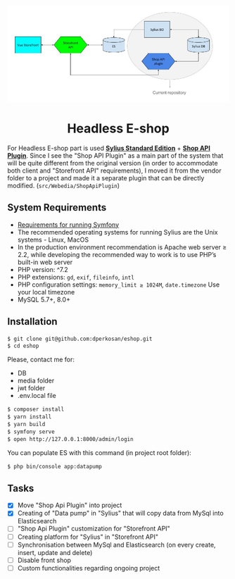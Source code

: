 <p align="center">
    <img src="https://raw.githubusercontent.com/dperkosan/files/master/eshop.jpg" />
</p>

<h1 align="center">Headless E-shop</h1>

For Headless E-shop part is used [**Sylius Standard Edition**](https://sylius.com) + [**Shop API Plugin**](https://github.com/Sylius/ShopApiPlugin). Since I see the "Shop API Plugin" as a main part of the system that will be quite different from the original version (in order to accommodate both client and "Storefront API" requirements), I moved it from the vendor folder to a project and made it a separate plugin that can be directly modified. (`src/Webedia/ShopApiPlugin`)

System Requirements
-----

* [Requirements for running Symfony](http://symfony.com/doc/current/reference/requirements.html)
* The recommended operating systems for running Sylius are the Unix systems - Linux, MacOS
* In the production environment recommendation is Apache web server ≥ 2.2, while developing the recommended way to work is to use PHP’s built-in web server
* PHP version: ^7.2
* PHP extensions: `gd`, `exif`, `fileinfo`, `intl`
* PHP configuration settings: `memory_limit ≥ 1024M`, `date.timezone` Use your local timezone
* MySQL	5.7+, 8.0+

Installation
------------

```bash
$ git clone git@github.com:dperkosan/eshop.git
$ cd eshop
```

Please, contact me for:
* DB
* media folder
* jwt folder
* .env.local file

```bash
$ composer install
$ yarn install
$ yarn build
$ symfony serve
$ open http://127.0.0.1:8000/admin/login
```

You can populate ES with this command (in project root folder):

```bash
$ php bin/console app:datapump
```

Tasks
---------------

- [x] Move "Shop Api Plugin" into project
- [x] Creating of "Data pump" in "Sylius" that will copy data from MySql into Elasticsearch
- [ ] "Shop Api Plugin" customization for "Storefront API"
- [ ] Creating platform for "Sylius" in "Storefront API"
- [ ] Synchronisation between MySql and Elasticsearch (on every create, insert, update and delete)
- [ ] Disable front shop
- [ ] Custom functionalities regarding ongoing project